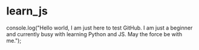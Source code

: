 # learn_js
console.log("Hello world, I am just here to test GitHub. I am just a beginner and currently busy with learning Python and JS. May the force be with me.");
